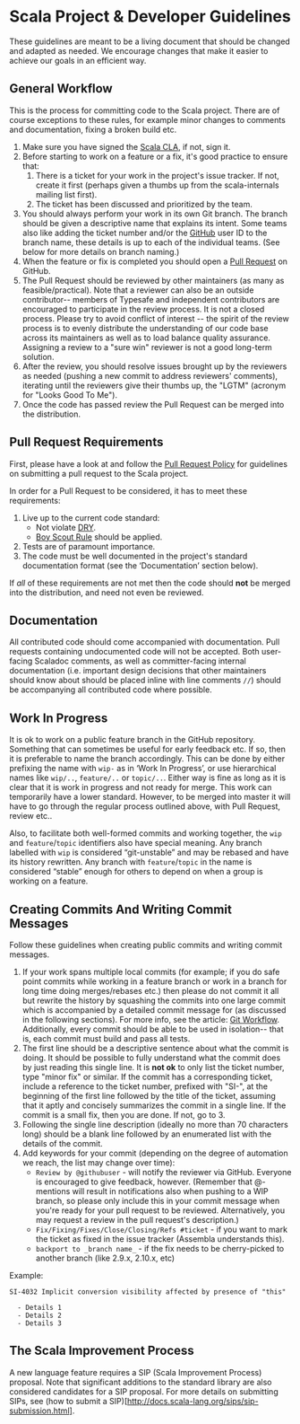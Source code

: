 # Scala Project & Developer Guidelines

These guidelines are meant to be a living document that should be changed and adapted as needed. We encourage changes that make it easier to achieve our goals in an efficient way.

## General Workflow

This is the process for committing code to the Scala project. There are of course exceptions to these rules, for example minor changes to comments and documentation, fixing a broken build etc.

1. Make sure you have signed the [Scala CLA](http://typesafe.com/contribute/cla/scala), if not, sign it.
2. Before starting to work on a feature or a fix, it's good practice to ensure that:
    1. There is a ticket for your work in the project's issue tracker. If not, create it first (perhaps given a thumbs up from the scala-internals mailing list first).
    2. The ticket has been discussed and prioritized by the team.
3. You should always perform your work in its own Git branch. The branch should be given a descriptive name that explains its intent. Some teams also like adding the ticket number and/or the [GitHub](http://github.com) user ID to the branch name, these details is up to each of the individual teams. (See below for more details on branch naming.)
4. When the feature or fix is completed you should open a [Pull Request](https://help.github.com/articles/using-pull-requests) on GitHub.
5. The Pull Request should be reviewed by other maintainers (as many as feasible/practical). Note that a reviewer can also be an outside contributor-- members of Typesafe and independent contributors are encouraged to participate in the review process. It is not a closed process. Please try to avoid conflict of interest -- the spirit of the review process is to evenly distribute the understanding of our code base across its maintainers as well as to load balance quality assurance. Assigning a review to a "sure win" reviewer is not a good long-term solution.
6. After the review, you should resolve issues brought up by the reviewers as needed (pushing a new commit to address reviewers' comments), iterating until the reviewers give their thumbs up, the "LGTM" (acronym for "Looks Good To Me").
7. Once the code has passed review the Pull Request can be merged into the distribution.

## Pull Request Requirements

First, please have a look at and follow the [Pull Request Policy](https://github.com/scala/scala/wiki/Pull-Request-Policy) for guidelines on submitting a pull request to the Scala project.

In order for a Pull Request to be considered, it has to meet these requirements:

1. Live up to the current code standard:
   - Not violate [DRY](http://programmer.97things.oreilly.com/wiki/index.php/Don%27t_Repeat_Yourself).
   - [Boy Scout Rule](http://programmer.97things.oreilly.com/wiki/index.php/The_Boy_Scout_Rule) should be applied.
2. Tests are of paramount importance.
3. The code must be well documented in the project's standard documentation format (see the ‘Documentation’ section below).

If *all* of these requirements are not met then the code should **not** be merged into the distribution, and need not even be reviewed.

## Documentation

All contributed code should come accompanied with documentation. Pull requests containing undocumented code will not be accepted. Both user-facing Scaladoc comments, as well as committer-facing internal documentation (i.e. important design decisions that other maintainers should know about should be placed inline with line comments `//`) should be accompanying all contributed code where possible.


## Work In Progress

It is ok to work on a public feature branch in the GitHub repository. Something that can sometimes be useful for early feedback etc. If so, then it is preferable to name the branch accordingly. This can be done by either prefixing the name with ``wip-`` as in ‘Work In Progress’, or use hierarchical names like ``wip/..``, ``feature/..`` or ``topic/..``. Either way is fine as long as it is clear that it is work in progress and not ready for merge. This work can temporarily have a lower standard. However, to be merged into master it will have to go through the regular process outlined above, with Pull Request, review etc..

Also, to facilitate both well-formed commits and working together, the ``wip`` and ``feature``/``topic`` identifiers also have special meaning.   Any branch labelled with ``wip`` is considered “git-unstable” and may be rebased and have its history rewritten.   Any branch with ``feature``/``topic`` in the name is considered “stable” enough for others to depend on when a group is working on a feature.

## Creating Commits And Writing Commit Messages

Follow these guidelines when creating public commits and writing commit messages.

1. If your work spans multiple local commits (for example; if you do safe point commits while working in a feature branch or work in a branch for long time doing merges/rebases etc.) then please do not commit it all but rewrite the history by squashing the commits into one large commit which is accompanied by a detailed commit message for (as discussed in the following sections). For more info, see the article: [Git Workflow](http://sandofsky.com/blog/git-workflow.html). Additionally, every commit should be able to be used in isolation-- that is, each commit must build and pass all tests.
2. The first line should be a descriptive sentence about what the commit is doing. It should be possible to fully understand what the commit does by just reading this single line. It is **not ok** to only list the ticket number, type "minor fix" or similar. If the commit has a corresponding ticket, include a reference to the ticket number, prefixed with "SI-", at the beginning of the first line followed by the title of the ticket, assuming that it aptly and concisely summarizes the commit in a single line. If the commit is a small fix, then you are done. If not, go to 3.
3. Following the single line description (ideally no more than 70 characters long) should be a blank line followed by an enumerated list with the details of the commit.
4. Add keywords for your commit (depending on the degree of automation we reach, the list may change over time):
    * ``Review by @githubuser`` - will notify the reviewer via GitHub. Everyone is encouraged to give feedback, however. (Remember that @-mentions will result in notifications also when pushing to a WIP branch, so please only include this in your commit message when you're ready for your pull request to be reviewed. Alternatively, you may request a review in the pull request's description.)
    * ``Fix/Fixing/Fixes/Close/Closing/Refs #ticket`` - if you want to mark the ticket as fixed in the issue tracker (Assembla understands this).
    * ``backport to _branch name_`` - if the fix needs to be cherry-picked to another branch (like 2.9.x, 2.10.x, etc)

Example:

    SI-4032 Implicit conversion visibility affected by presence of "this"

      - Details 1
      - Details 2
      - Details 3

## The Scala Improvement Process
A new language feature requires a SIP (Scala Improvement Process) proposal. Note that significant additions to the standard library are also considered candidates for a SIP proposal.
For more details on submitting SIPs, see (how to submit a SIP)[http://docs.scala-lang.org/sips/sip-submission.html].
